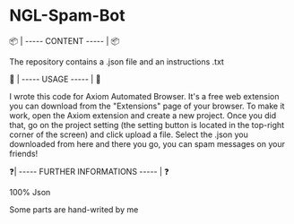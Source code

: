 # NGL-Spam-Bot

📦 | ----- CONTENT ----- | 📦  

The repository contains a .json file and an instructions .txt

🚀 | ----- USAGE ----- | 🚀

I wrote this code for Axiom Automated Browser. It's a free web extension you can download from the "Extensions" page of your browser. 
To make it work, open the Axiom extension and create a new project. Once you did that, go on the project setting (the setting button is located in the top-right corner of the screen) and click upload a file. Select the .json you downloaded from here and there you go, you can spam messages on your friends!

❓| ----- FURTHER INFORMATIONS ----- | ❓

100% Json

Some parts are hand-writed by me
